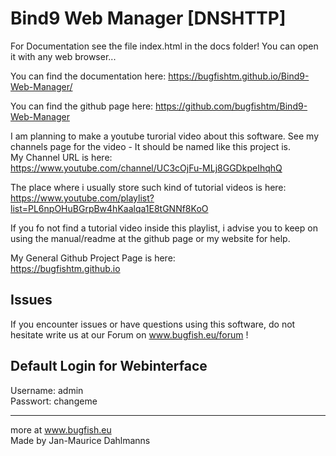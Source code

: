 # Bind9 Web Manager [DNSHTTP]

For Documentation see the file index.html in the docs folder! You can open it with any web browser...

You can find  the documentation here:
https://bugfishtm.github.io/Bind9-Web-Manager/  

You can find the github page here:
https://github.com/bugfishtm/Bind9-Web-Manager

I am planning to make a youtube turorial video about this software. See my channels page for the video - It should be named like this project is.   
My Channel URL is here:  
https://www.youtube.com/channel/UC3cOjFu-MLj8GGDkpeIhqhQ

The place where i usually store such kind of tutorial videos is here:  
https://www.youtube.com/playlist?list=PL6npOHuBGrpBw4hKaalqa1E8tGNNf8KoO
  
If you fo not find a tutorial video inside this playlist, i advise you to keep on using the manual/readme at the github page or my website for help.

My General Github Project Page is here:  
https://bugfishtm.github.io

## Issues
If you encounter issues or have questions using this software, do not hesitate write us at our Forum on www.bugfish.eu/forum !

## Default Login for Webinterface
Username: admin  
Passwort: changeme

----------------------------------------------------------------
more at www.bugfish.eu   
Made by Jan-Maurice Dahlmanns



